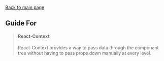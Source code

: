 [Back to main page](../readme.md)

## Guide For

> #### React-Context
> React-Context provides a way to pass data through the component tree without having to pass props down manually at every level.